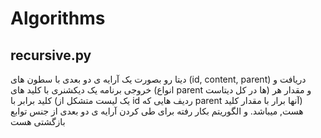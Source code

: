 # Algorithms
## recursive.py
دیتا رو بصورت یک آرایه ی دو بعدی با سطون های (id, content, parent) دریافت و خروجی برنامه یک دیکشنری با کلید های (انواع parent ها در کل دیتاست) و مقدار هر کلید برابر با (یک لیست متشکل از id ردیف هایی که parent آنها برار با مقدار کلید) هست, میباشد.
و الگوریتم بکار رفته برای طی کردن آرایه ی دو بعدی از جنس توابع بازگشتی هست
